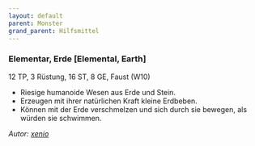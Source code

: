 ```yaml
---
layout: default
parent: Monster
grand_parent: Hilfsmittel
---
```


### Elementar, Erde [Elemental, Earth]
12 TP, 3 Rüstung, 16 ST, 8 GE, Faust (W10)
- Riesige humanoide Wesen aus Erde und Stein.
- Erzeugen mit ihrer natürlichen Kraft kleine Erdbeben.
- Können mit der Erde verschmelzen und sich durch sie bewegen, als würden sie schwimmen.

*Autor: [xenio](https://xenioinabottle.blogspot.com)*
